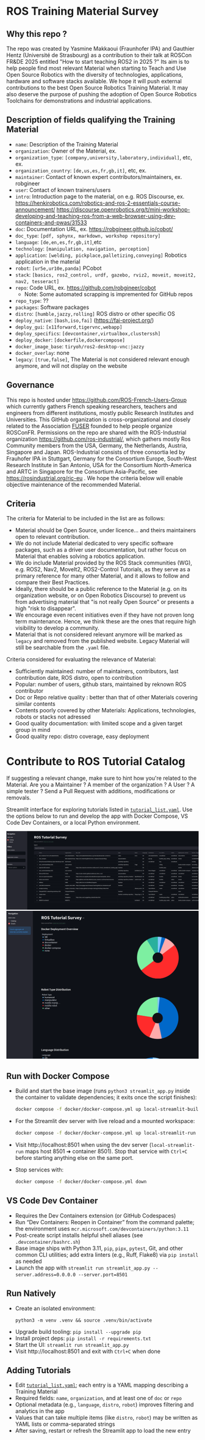# ROS Training Material Survey

## Why this repo ?
The repo was created by Yasmine Makkaoui (Fraunhofer IPA) and Gauthier Hentz (Université de Strasbourg) as a contribution to their talk at ROSCon FR&DE 2025 entitled "How to start teaching ROS2 in 2025 ?"
Its aim is to help people find most relevant Material when starting to Teach and Use Open Source Robotics with the diversity of technologies, applications, hardware and software stacks available.
We hope it will push external contributions to the best Open Source Robotics Training Material.
It may also deserve the purpose of pushing the adoption of Open Source Robotics Toolchains for demonstrations and industrial applications.


## Description of fields qualifying the Training Material
- `name`: Description of the Training Material
- `organization`: Owner of the Material, ex. 
- `organization_type`: `[company,university,laboratory,individual]`, etc, ex. 
- `organization_country`: `[de,us,es,fr,gb,it]`, etc, ex. 
- `maintainer`: Contact of known expert contributors/maintainers, ex. robgineer
- `user`: Contact of known trainers/users
- `intro`: Introduction page to the material, on e.g. ROS Discourse, ex. https://henkirobotics.com/robotics-and-ros-2-essentials-course-announcement/ https://discourse.openrobotics.org/t/mini-workshop-developing-and-teaching-ros-from-a-web-browser-using-dev-containers-and-pwas/31533
- `doc`: Documentation URL, ex. https://robgineer.github.io/cobot/
- `doc_type`: `[pdf, sphynx, markdown, workshop repository]`
- `language`: `[de,en,es,fr,gb,it]`,etc
- `technology`: `[manipulation, navigation, perception]`
- `application`: `[welding, pickplace,palletizing,conveying]` Robotics application in the material  
- `robot`: `[ur5e,ur10e,panda]` PCobot
- `stack`: `[basics, ros2_control, urdf, gazebo, rviz2, moveit, moveit2, nav2, tesseract]`
- `repo`: Code URL, ex. https://github.com/robgineer/cobot
  - Note: Some automated scrapping is impremented for GitHub repos
- `repo_type`: ??
- `packages`: Software packages
- `distro`: `[humble,jazzy,rolling]` ROS distro or other specific OS
- `deploy_native`: `[bash,iso,fai]` (https://fai-project.org/)
- `deploy_gui`: `[x11forward,tigervnc,webapp]`
- `deploy_specifics`: `[devcontainer,virtualbox,clusterssh]`
- `deploy_docker`: `[dockerfile,dockercompose]`
- `docker_image_base`: `tiryoh/ros2-desktop-vnc:jazzy`
- `docker_overlay`: none
- `legacy`: `[true,false]`, The Material is not considered relevant enough anymore, and will not display on the website

## Governance
This repo is hosted under https://github.com/ROS-French-Users-Group which currently gathers French speaking researchers, teachers and engineers from different institutions, mostly public Research Institutes and Universities. This GitHub organization is cross-organizational and closely related to the Association [FUSER](https://discourse.openrobotics.org/t/association-francophone-des-utilisateurs-du-systeme-dexploitation-robotique/37918) founded to help people organize ROSConFR. 
Permissions on the repo are shared with the ROS-Industrial organization https://github.com/ros-industrial/, which gathers mostly Ros Community members from the USA, Germany, the Netherlands, Austria, Singapore and Japan. ROS-Industrial consists of three consortia led by Frauhofer IPA in Stuttgart, Germany for the Consortium Europe, South-West Research Institute in San Antonio, USA for the Consortium North-America and ARTC in Singapore for the Consortium Asia-Pacific, see https://rosindustrial.org/ric-eu . We hope the criteria below will enable objective maintenance of the recommended Material.

## Criteria

The criteria for Material to be included in the list are as follows:
- Material should be Open Source, under licence... and theirs maintainers open to relevant contribution.
- We do not include Material dedicated to very specific software packages, such as a driver user documentation, but rather focus on Material that enables solving a robotics application.
- We do include Material provided by the ROS Stack communities (WG), e.g. ROS2, Nav2, MoveIt2, ROS2-Control Tutorials, as they serve as a primary reference for many other Material, and it allows to follow and compare their Best Practices.
- Ideally, there should be a public reference to the Material (e.g. on its organization website, or on Open Robotics Discourse) to prevent us from advertising material that "is not really Open Source" or presents a high "risk to disappear".
- We encourage even recent initiatives even if they have not proven long term maintenance. Hence, we think these are the ones that require high visibility to develop a community. 
- Material that is not considered relevant anymore will be marked as `legacy` and removed from the published website. Legacy Material will still be searchable from the `.yaml` file.

Criteria considered for evaluating the relevance of Material:
- Sufficiently maintained: number of maintainers, contributors, last contribution date, ROS distro, open to contribution
- Popular: number of users, github stars, maintained by reknown ROS contributor
- Doc or Repo relative quality : better than that of other Materials covering similar contents
- Contents poorly covered by other Materials: Applications, technologies, robots or stacks not adressed
- Good quality documentation: with limited scope and a given target group in mind
- Good quality repo: distro coverage, easy deployment

# Contribute to ROS Tutorial Catalog
If suggesting a relevant change, make sure to hint how you're related to the Material. Are you a Maintainer ? A member of the organization ? A User ? A simple tester ?
Send a Pull Request with additions, modifications or removals. 

Streamlit interface for exploring tutorials listed in [`tutorial_list.yaml`](tutorial_list.yaml). Use the options below to run and develop the app with Docker Compose, VS Code Dev Containers, or a local Python environment.

![Catalog View](images/app_view_catalog.png)
![Charts View](images/app_view_charts.png)

## Run with Docker Compose

- Build and start the base image (runs `python3 streamlit_app.py` inside the container to validate dependencies; it exits once the script finishes):

  ```sh
  docker compose -f docker/docker-compose.yml up local-streamlit-built
  ```

- For the Streamlit dev server with live reload and a mounted workspace:

  ```sh
  docker compose -f docker/docker-compose.yml up local-streamlit-run
  ```

- Visit http://localhost:8501 when using the dev server (`local-streamlit-run` maps host 8501 ➜ container 8501). Stop that service with `Ctrl+C` before starting anything else on the same port.
- Stop services with:
  ```sh
  docker compose -f docker/docker-compose.yml down
  ```

## VS Code Dev Container

- Requires the Dev Containers extension (or GitHub Codespaces)
- Run “Dev Containers: Reopen in Container” from the command palette; the environment uses `mcr.microsoft.com/devcontainers/python:3.11`
- Post-create script installs helpful shell aliases (see `.devcontainer/bashrc.sh`)
- Base image ships with Python 3.11, `pip`, `pipx`, `pytest`, Git, and other common CLI utilities; add extra linters (e.g., Ruff, Flake8) via `pip install` as needed
- Launch the app with `streamlit run streamlit_app.py --server.address=0.0.0.0 --server.port=8501`

## Run Natively

- Create an isolated environment:
  ```
  python3 -m venv .venv && source .venv/bin/activate
  ```
- Upgrade build tooling: `pip install --upgrade pip`
- Install project deps: `pip install -r requirements.txt`
- Start the UI: `streamlit run streamlit_app.py`
- Visit http://localhost:8501 and exit with `Ctrl+C` when done

## Adding Tutorials

- Edit [`tutorial_list.yaml`](tutorial_list.yaml); each entry is a YAML mapping describing a Training Material
- Required fields: `name`, `organization`, and at least one of `doc` or `repo`
- Optional metadata (e.g., `language`, `distro`, `robot`) improves filtering and analytics in the app
- Values that can take multiple items (like `distro`, `robot`) may be written as YAML lists or comma-separated strings
- After saving, restart or refresh the Streamlit app to load the new entry
